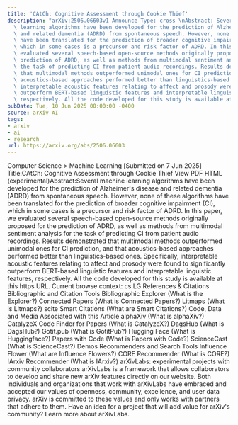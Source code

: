 ```yaml
---
title: 'CAtCh: Cognitive Assessment through Cookie Thief'
description: "arXiv:2506.06603v1 Announce Type: cross \nAbstract: Several machine\
  \ learning algorithms have been developed for the prediction of Alzheimer's disease\
  \ and related dementia (ADRD) from spontaneous speech. However, none of these algorithms\
  \ have been translated for the prediction of broader cognitive impairment (CI),\
  \ which in some cases is a precursor and risk factor of ADRD. In this paper, we\
  \ evaluated several speech-based open-source methods originally proposed for the\
  \ prediction of ADRD, as well as methods from multimodal sentiment analysis for\
  \ the task of predicting CI from patient audio recordings. Results demonstrated\
  \ that multimodal methods outperformed unimodal ones for CI prediction, and that\
  \ acoustics-based approaches performed better than linguistics-based ones. Specifically,\
  \ interpretable acoustic features relating to affect and prosody were found to significantly\
  \ outperform BERT-based linguistic features and interpretable linguistic features,\
  \ respectively. All the code developed for this study is available at https://github.com/JTColonel/catch."
pubDate: Tue, 10 Jun 2025 00:00:00 -0400
source: arXiv AI
tags:
- arxiv
- ai
- research
url: https://arxiv.org/abs/2506.06603
---
```


Computer Science > Machine Learning
[Submitted on 7 Jun 2025]
Title:CAtCh: Cognitive Assessment through Cookie Thief
View PDF HTML (experimental)Abstract:Several machine learning algorithms have been developed for the prediction of Alzheimer's disease and related dementia (ADRD) from spontaneous speech. However, none of these algorithms have been translated for the prediction of broader cognitive impairment (CI), which in some cases is a precursor and risk factor of ADRD. In this paper, we evaluated several speech-based open-source methods originally proposed for the prediction of ADRD, as well as methods from multimodal sentiment analysis for the task of predicting CI from patient audio recordings. Results demonstrated that multimodal methods outperformed unimodal ones for CI prediction, and that acoustics-based approaches performed better than linguistics-based ones. Specifically, interpretable acoustic features relating to affect and prosody were found to significantly outperform BERT-based linguistic features and interpretable linguistic features, respectively. All the code developed for this study is available at this https URL.
Current browse context:
cs.LG
References & Citations
Bibliographic and Citation Tools
Bibliographic Explorer (What is the Explorer?)
Connected Papers (What is Connected Papers?)
Litmaps (What is Litmaps?)
scite Smart Citations (What are Smart Citations?)
Code, Data and Media Associated with this Article
alphaXiv (What is alphaXiv?)
CatalyzeX Code Finder for Papers (What is CatalyzeX?)
DagsHub (What is DagsHub?)
Gotit.pub (What is GotitPub?)
Hugging Face (What is Huggingface?)
Papers with Code (What is Papers with Code?)
ScienceCast (What is ScienceCast?)
Demos
Recommenders and Search Tools
Influence Flower (What are Influence Flowers?)
CORE Recommender (What is CORE?)
IArxiv Recommender
(What is IArxiv?)
arXivLabs: experimental projects with community collaborators
arXivLabs is a framework that allows collaborators to develop and share new arXiv features directly on our website.
Both individuals and organizations that work with arXivLabs have embraced and accepted our values of openness, community, excellence, and user data privacy. arXiv is committed to these values and only works with partners that adhere to them.
Have an idea for a project that will add value for arXiv's community? Learn more about arXivLabs.
